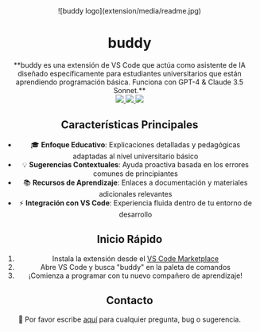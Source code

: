 <div align="center">
![buddy logo](extension/media/readme.jpg)
</div>
<h1 align="center">buddy</h1>
<div align="center">
**buddy es una extensión de VS Code que actúa como asistente de IA diseñado específicamente para estudiantes universitarios que están aprendiendo programación básica. Funciona con GPT-4 & Claude 3.5 Sonnet.**
</div>
<div align="center">
<a target="_blank" href="https://marketplace.visualstudio.com/" style="background:none">
   <img src="https://img.shields.io/badge/VS_Code-Marketplace-blue.svg" style="height: 22px;" />
</a>
<a target="_blank" href="https://opensource.org/licenses/MIT" style="background:none">
   <img src="https://img.shields.io/badge/License-MIT-blue.svg" style="height: 22px;" />
</a>
<a target="_blank" href="mailto:danielprolperez@gmail.com" style="background:none">
   <img src="https://img.shields.io/badge/Contacto-Email-green.svg" style="height: 22px;" />
</a>

## Características Principales
- 🎓 **Enfoque Educativo**: Explicaciones detalladas y pedagógicas adaptadas al nivel universitario básico
- 💡 **Sugerencias Contextuales**: Ayuda proactiva basada en los errores comunes de principiantes  
- 📚 **Recursos de Aprendizaje**: Enlaces a documentación y materiales adicionales relevantes
- ⚡ **Integración con VS Code**: Experiencia fluida dentro de tu entorno de desarrollo

## Inicio Rápido
1. Instala la extensión desde el [VS Code Marketplace](https://marketplace.visualstudio.com/)
2. Abre VS Code y busca "buddy" en la paleta de comandos  
3. ¡Comienza a programar con tu nuevo compañero de aprendizaje!

## Contacto
💬 Por favor escribe [aquí](mailto:danielprolperez@gmail.com) para cualquier pregunta, bug o sugerencia.
</div>